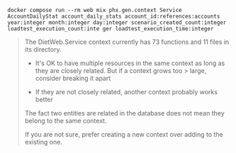 `docker compose run --rm web mix phx.gen.context Service AccountDailyStat account_daily_stats account_id:references:accounts year:integer month:integer day:integer scenario_created_count:integer loadtest_execution_count:inte
ger loadtest_execution_time:integer`

> The DietWeb.Service context currently has 73 functions and 11 files in its directory.
> 
>   * It's OK to have multiple resources in the same context as long as they are closely related. But if a context grows too > large, consider breaking it apart
> 
>   * If they are not closely related, another context probably works better
> 
> The fact two entities are related in the database does not mean they belong to the same context.
> 
> If you are not sure, prefer creating a new context over adding to the existing one.

